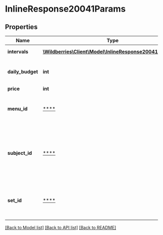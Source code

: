 # InlineResponse20041Params

## Properties
Name | Type | Description | Notes
------------ | ------------- | ------------- | -------------
**intervals** | [**\Wildberries\Client\Model\InlineResponse20041Intervals[]**](InlineResponse20041Intervals.md) | Интервалы часов показа РК | [optional] 
**daily_budget** | **int** | Дневной бюджет, если не установлен, то 0 | [optional] 
**price** | **int** | Текущая ставка | [optional] 
**menu_id** | [****](.md) | Идентификатор меню, где размещается РК (для РК в каталоге) | [optional] 
**subject_id** | [****](.md) | Идентификатор предметной группы, для которой создана РК (для РК в карточке товара, поиске и рекомендациях) | [optional] 
**set_id** | [****](.md) | Идентификатор сочетания предмета и пола (для РК в карточке товара) | [optional] 

[[Back to Model list]](../../README.md#documentation-for-models) [[Back to API list]](../../README.md#documentation-for-api-endpoints) [[Back to README]](../../README.md)

